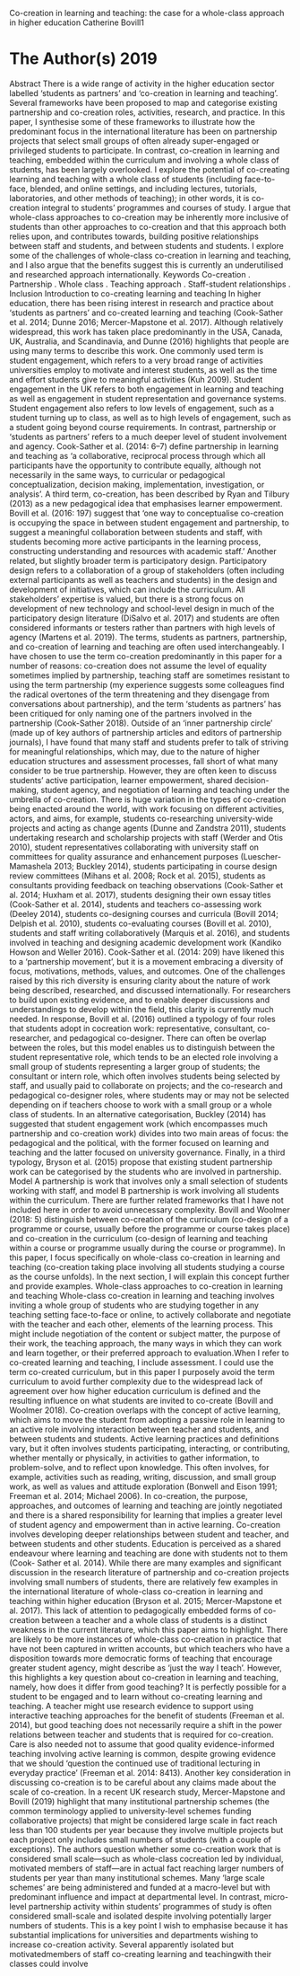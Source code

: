 Co-creation in learning and teaching: the case
for a whole-class approach in higher education
Catherine Bovill1
# The Author(s) 2019
Abstract
There is a wide range of activity in the higher education sector labelled ‘students as partners’
and ‘co-creation in learning and teaching’. Several frameworks have been proposed to map
and categorise existing partnership and co-creation roles, activities, research, and practice. In
this paper, I synthesise some of these frameworks to illustrate how the predominant focus in
the international literature has been on partnership projects that select small groups of often
already super-engaged or privileged students to participate. In contrast, co-creation in learning
and teaching, embedded within the curriculum and involving a whole class of students, has
been largely overlooked. I explore the potential of co-creating learning and teaching with a
whole class of students (including face-to-face, blended, and online settings, and including
lectures, tutorials, laboratories, and other methods of teaching); in other words, it is co-creation
integral to students’ programmes and courses of study. I argue that whole-class approaches to
co-creation may be inherently more inclusive of students than other approaches to co-creation
and that this approach both relies upon, and contributes towards, building positive relationships
between staff and students, and between students and students. I explore some of the
challenges of whole-class co-creation in learning and teaching, and I also argue that the
benefits suggest this is currently an underutilised and researched approach internationally.
Keywords Co-creation . Partnership . Whole class . Teaching approach . Staff-student
relationships . Inclusion
Introduction to co-creating learning and teaching
In higher education, there has been rising interest in research and practice about ‘students as
partners’ and co-created learning and teaching (Cook-Sather et al. 2014; Dunne 2016;
Mercer-Mapstone et al. 2017). Although relatively widespread, this work has taken place
predominantly in the USA, Canada, UK, Australia, and Scandinavia, and Dunne (2016)
highlights that people are using many terms to describe this work. One commonly used term
is student engagement, which refers to a very broad range of activities universities employ to
motivate and interest students, as well as the time and effort students give to meaningful
activities (Kuh 2009). Student engagement in the UK refers to both engagement in learning
and teaching as well as engagement in student representation and governance systems. Student
engagement also refers to low levels of engagement, such as a student turning up to class, as
well as to high levels of engagement, such as a student going beyond course requirements. In
contrast, partnership or ‘students as partners’ refers to a much deeper level of student
involvement and agency. Cook-Sather et al. (2014: 6–7) define partnership in learning and
teaching as ‘a collaborative, reciprocal process through which all participants have the
opportunity to contribute equally, although not necessarily in the same ways, to curricular or
pedagogical conceptualization, decision making, implementation, investigation, or analysis’. A
third term, co-creation, has been described by Ryan and Tilbury (2013) as a new pedagogical
idea that emphasises learner empowerment. Bovill et al. (2016: 197) suggest that ‘one way to
conceptualise co-creation is occupying the space in between student engagement and partnership,
to suggest a meaningful collaboration between students and staff, with students becoming
more active participants in the learning process, constructing understanding and resources with
academic staff.’ Another related, but slightly broader term is participatory design. Participatory
design refers to a collaboration of a group of stakeholders (often including external participants
as well as teachers and students) in the design and development of initiatives, which can
include the curriculum. All stakeholders’ expertise is valued, but there is a strong focus on
development of new technology and school-level design in much of the participatory design
literature (DiSalvo et al. 2017) and students are often considered informants or testers rather
than partners with high levels of agency (Martens et al. 2019).
The terms, students as partners, partnership, and co-creation of learning and teaching are
often used interchangeably. I have chosen to use the term co-creation predominantly in this
paper for a number of reasons: co-creation does not assume the level of equality sometimes
implied by partnership, teaching staff are sometimes resistant to using the term partnership (my
experience suggests some colleagues find the radical overtones of the term threatening and
they disengage from conversations about partnership), and the term ‘students as partners’ has
been critiqued for only naming one of the partners involved in the partnership (Cook-Sather
2018). Outside of an ‘inner partnership circle’ (made up of key authors of partnership articles
and editors of partnership journals), I have found that many staff and students prefer to talk of
striving for meaningful relationships, which may, due to the nature of higher education
structures and assessment processes, fall short of what many consider to be true partnership.
However, they are often keen to discuss students’ active participation, learner empowerment,
shared decision-making, student agency, and negotiation of learning and teaching under the
umbrella of co-creation.
There is huge variation in the types of co-creation being enacted around the world, with
work focusing on different activities, actors, and aims, for example, students co-researching
university-wide projects and acting as change agents (Dunne and Zandstra 2011), students
undertaking research and scholarship projects with staff (Werder and Otis 2010), student
representatives collaborating with university staff on committees for quality assurance and
enhancement purposes (Luescher-Mamashela 2013; Buckley 2014), students participating in
course design review committees (Mihans et al. 2008; Rock et al. 2015), students as consultants
providing feedback on teaching observations (Cook-Sather et al. 2014; Huxham et al.
2017), students designing their own essay titles (Cook-Sather et al. 2014), students and
teachers co-assessing work (Deeley 2014), students co-designing courses and curricula
(Bovill 2014; Delpish et al. 2010), students co-evaluating courses (Bovill et al. 2010), students
and staff writing collaboratively (Marquis et al. 2016), and students involved in teaching and
designing academic development work (Kandiko Howson and Weller 2016). Cook-Sather
et al. (2014: 209) have likened this to a ‘partnership movement’, but it is a movement
embracing a diversity of focus, motivations, methods, values, and outcomes. One of the
challenges raised by this rich diversity is ensuring clarity about the nature of work being
described, researched, and discussed internationally. For researchers to build upon existing
evidence, and to enable deeper discussions and understandings to develop within the field, this
clarity is currently much needed.
In response, Bovill et al. (2016) outlined a typology of four roles that students adopt in cocreation
work: representative, consultant, co-researcher, and pedagogical co-designer. There
can often be overlap between the roles, but this model enables us to distinguish between the
student representative role, which tends to be an elected role involving a small group of
students representing a larger group of students; the consultant or intern role, which often
involves students being selected by staff, and usually paid to collaborate on projects; and the
co-research and pedagogical co-designer roles, where students may or may not be selected
depending on if teachers choose to work with a small group or a whole class of students. In an
alternative categorisation, Buckley (2014) has suggested that student engagement work (which
encompasses much partnership and co-creation work) divides into two main areas of focus: the
pedagogical and the political, with the former focused on learning and teaching and the latter
focused on university governance. Finally, in a third typology, Bryson et al. (2015) propose
that existing student partnership work can be categorised by the students who are involved in
partnership. Model A partnership is work that involves only a small selection of students
working with staff, and model B partnership is work involving all students within the
curriculum. There are further related frameworks that I have not included here in order to
avoid unnecessary complexity. Bovill and Woolmer (2018: 5) distinguish between co-creation
of the curriculum (co-design of a programme or course, usually before the programme or
course takes place) and co-creation in the curriculum (co-design of learning and teaching
within a course or programme usually during the course or programme). In this paper, I focus
specifically on whole-class co-creation in learning and teaching (co-creation taking place
involving all students studying a course as the course unfolds). In the next section, I will
explain this concept further and provide examples.
Whole-class approaches to co-creation in learning and teaching
Whole-class co-creation in learning and teaching involves inviting a whole group of students
who are studying together in any teaching setting face-to-face or online, to actively collaborate
and negotiate with the teacher and each other, elements of the learning process. This might
include negotiation of the content or subject matter, the purpose of their work, the teaching
approach, the many ways in which they can work and learn together, or their preferred
approach to evaluation.When I refer to co-created learning and teaching, I include assessment.
I could use the term co-created curriculum, but in this paper I purposely avoid the term
curriculum to avoid further complexity due to the widespread lack of agreement over how
higher education curriculum is defined and the resulting influence on what students are invited
to co-create (Bovill and Woolmer 2018). Co-creation overlaps with the concept of active
learning, which aims to move the student from adopting a passive role in learning to an active
role involving interaction between teacher and students, and between students and students.
Active learning practices and definitions vary, but it often involves students participating,
interacting, or contributing, whether mentally or physically, in activities to gather information,
to problem-solve, and to reflect upon knowledge. This often involves, for example, activities
such as reading, writing, discussion, and small group work, as well as values and attitude
exploration (Bonwell and Eison 1991; Freeman et al. 2014; Michael 2006). In co-creation, the
purpose, approaches, and outcomes of learning and teaching are jointly negotiated and there is
a shared responsibility for learning that implies a greater level of student agency and empowerment
than in active learning. Co-creation involves developing deeper relationships between
student and teacher, and between students and other students. Education is perceived as a
shared endeavour where learning and teaching are done with students not to them (Cook-
Sather et al. 2014).
While there are many examples and significant discussion in the research literature of
partnership and co-creation projects involving small numbers of students, there are relatively
few examples in the international literature of whole-class co-creation in learning and teaching
within higher education (Bryson et al. 2015; Mercer-Mapstone et al. 2017). This lack of
attention to pedagogically embedded forms of co-creation between a teacher and a whole class
of students is a distinct weakness in the current literature, which this paper aims to highlight.
There are likely to be more instances of whole-class co-creation in practice that have not been
captured in written accounts, but which teachers who have a disposition towards more
democratic forms of teaching that encourage greater student agency, might describe as ‘just
the way I teach’. However, this highlights a key question about co-creation in learning and
teaching, namely, how does it differ from good teaching? It is perfectly possible for a student to
be engaged and to learn without co-creating learning and teaching. A teacher might use
research evidence to support using interactive teaching approaches for the benefit of students
(Freeman et al. 2014), but good teaching does not necessarily require a shift in the power
relations between teacher and students that is required for co-creation. Care is also needed not
to assume that good quality evidence-informed teaching involving active learning is common,
despite growing evidence that we should ‘question the continued use of traditional lecturing in
everyday practice’ (Freeman et al. 2014: 8413).
Another key consideration in discussing co-creation is to be careful about any claims made
about the scale of co-creation. In a recent UK research study, Mercer-Mapstone and Bovill
(2019) highlight that many institutional partnership schemes (the common terminology applied
to university-level schemes funding collaborative projects) that might be considered large scale
in fact reach less than 100 students per year because they involve multiple projects but each
project only includes small numbers of students (with a couple of exceptions). The authors
question whether some co-creation work that is considered small scale—such as whole-class cocreation
led by individual, motivated members of staff—are in actual fact reaching larger
numbers of students per year than many institutional schemes. Many ‘large scale schemes’ are
being administered and funded at a macro-level but with predominant influence and impact at
departmental level. In contrast, micro-level partnership activity within students’ programmes of
study is often considered small-scale and isolated despite involving potentially larger numbers of
students. This is a key point I wish to emphasise because it has substantial implications for
universities and departments wishing to increase co-creation activity. Several apparently isolated
but motivatedmembers of staff co-creating learning and teachingwith their classes could involve